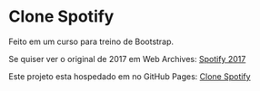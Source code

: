 # Clone Spotify
 Feito em um curso para treino de Bootstrap.

Se quiser ver o original de 2017 em Web Archives: [Spotify 2017](https://web.archive.org/web/20170228170145/https://www.spotify.com/br/) 

Este projeto esta hospedado em no GitHub Pages:
[Clone Spotify](https://marcelotomazelli.github.io/Clone-Spotify/)
